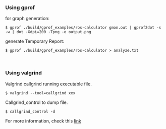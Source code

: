 ### Using gprof

for graph generation:

```shell
$ gprof ./build/gprof_examples/ros-calculator gmon.out | gprof2dot -s -w | dot -Gdpi=200 -Tpng -o output.png
```

generate Temporary Report:
```shell
$ gprof ./build/gprof_examples/ros-calculator > analyze.txt
```

<br>

### Using valgrind

Valgrind callgrind running executable file.

```shell
$ valgrind --tool=callgrind xxx 
```

Callgrind_control to dump file.

```shell
$ callgrind_control -d
```

For more information, check this [link](https://cs.swan.ac.uk/~csoliver/ok-sat-library/internet_html/doc/doc/Valgrind/3.8.1/html/cl-manual.html)
